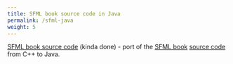 ```yaml
---
title: SFML book source code in Java
permalink: /sfml-java
weight: 5
---
```


<a href="https://github.com/kalimatas/sfmlbook-java" target="_blank">SFML book source code</a> (kinda done) - port of the <a href="http://www.packtpub.com/game-development/sfml-game-development" title="SFML book" target="_blank">SFML book</a> <a href="https://github.com/LaurentGomila/SFML-Game-Development-Book" target="_blank">source code</a> from C++ to Java.